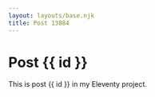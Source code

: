 ```yaml
---
layout: layouts/base.njk
title: Post 13884
---
```


# Post {{ id }}

This is post {{ id }} in my Eleventy project.

